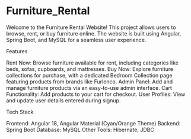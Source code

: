 # Furniture_Rental

Welcome to the Furniture Rental Website! This project allows users to browse, rent, or buy furniture online. The website is built using Angular, Spring Boot, and MySQL for a seamless user experience.

Features

Rent Now: Browse furniture available for rent, including categories like beds, sofas, cupboards, and mattresses.
Buy Now: Explore furniture collections for purchase, with a dedicated Bedroom Collection page featuring products from brands like Furlenco.
Admin Panel: Add and manage furniture products via an easy-to-use admin interface.
Cart Functionality: Add products to your cart for checkout.
User Profiles: View and update user details entered during signup.


Tech Stack

Frontend: Angular 18, Angular Material (Cyan/Orange Theme)
Backend: Spring Boot
Database: MySQL
Other Tools: Hibernate, JDBC
